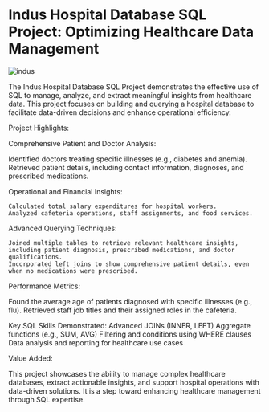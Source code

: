 # Indus Hospital Database SQL Project: Optimizing Healthcare Data Management

![indus](https://github.com/user-attachments/assets/06a18410-fd3a-4cd5-b851-3ef39ff71100)

The Indus Hospital Database SQL Project demonstrates the effective use of SQL to manage, analyze, and extract meaningful insights from healthcare data. 
This project focuses on building and querying a hospital database to facilitate data-driven decisions and enhance operational efficiency.


Project Highlights:

Comprehensive Patient and Doctor Analysis:

   Identified doctors treating specific illnesses (e.g., diabetes and anemia).
   Retrieved patient details, including contact information, diagnoses, and prescribed medications.
   
Operational and Financial Insights:

    Calculated total salary expenditures for hospital workers.
    Analyzed cafeteria operations, staff assignments, and food services.

Advanced Querying Techniques:

    Joined multiple tables to retrieve relevant healthcare insights, including patient diagnosis, prescribed medications, and doctor qualifications.
    Incorporated left joins to show comprehensive patient details, even when no medications were prescribed.

Performance Metrics:

   Found the average age of patients diagnosed with specific illnesses (e.g., flu).
   Retrieved staff job titles and their assigned roles in the cafeteria.

Key SQL Skills Demonstrated:
   Advanced JOINs (INNER, LEFT)
   Aggregate functions (e.g., SUM, AVG)
   Filtering and conditions using WHERE clauses
   Data analysis and reporting for healthcare use cases

Value Added:

This project showcases the ability to manage complex healthcare databases, extract actionable insights, and support hospital operations with data-driven solutions. It is a step toward enhancing healthcare management through SQL expertise.

